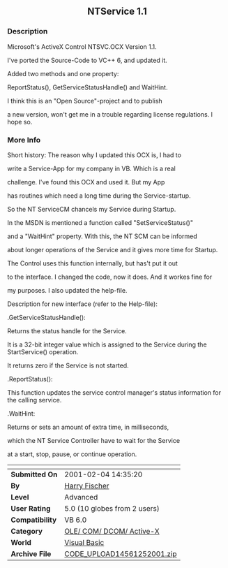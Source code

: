 ﻿<div align="center">

## NTService 1\.1


</div>

### Description

Microsoft's ActiveX Control NTSVC.OCX Version 1.1.

I've ported the Source-Code to VC++ 6, and updated it.

Added two methods and one property:

ReportStatus(), GetServiceStatusHandle() and WaitHint.

I think this is an "Open Source"-project and to publish

a new version, won't get me in a trouble regarding license regulations. I hope so.
 
### More Info
 
Short history: The reason why I updated this OCX is, I had to

write a Service-App for my company in VB. Which is a real

challenge. I've found this OCX and used it. But my App

has routines which need a long time during the Service-startup.

So the NT ServiceCM chancels my Service during Startup.

In the MSDN is mentioned a function called "SetServiceStatus()"

and a "WaitHint" property. With this, the NT SCM can be informed

about longer operations of the Service and it gives more time for Startup.

The Control uses this function internally, but has't put it out

to the interface. I changed the code, now it does. And it workes fine for

my purposes. I also updated the help-file.

Description for new interface (refer to the Help-file):

.GetServiceStatusHandle():

Returns the status handle for the Service.

It is a 32-bit integer value which is assigned to the Service during the StartService() operation.

It returns zero if the Service is not started.

.ReportStatus():

This function updates the service control manager's status information for the calling service.

.WaitHint:

Returns or sets an amount of extra time, in milliseconds,

which the NT Service Controller have to wait for the Service

at a start, stop, pause, or continue operation.


<span>             |<span>
---                |---
**Submitted On**   |2001-02-04 14:35:20
**By**             |[Harry Fischer](https://github.com/Planet-Source-Code/PSCIndex/blob/master/ByAuthor/harry-fischer.md)
**Level**          |Advanced
**User Rating**    |5.0 (10 globes from 2 users)
**Compatibility**  |VB 6\.0
**Category**       |[OLE/ COM/ DCOM/ Active\-X](https://github.com/Planet-Source-Code/PSCIndex/blob/master/ByCategory/ole-com-dcom-active-x__1-29.md)
**World**          |[Visual Basic](https://github.com/Planet-Source-Code/PSCIndex/blob/master/ByWorld/visual-basic.md)
**Archive File**   |[CODE\_UPLOAD14561252001\.zip](https://github.com/Planet-Source-Code/harry-fischer-ntservice-1-1__1-15039/archive/master.zip)









